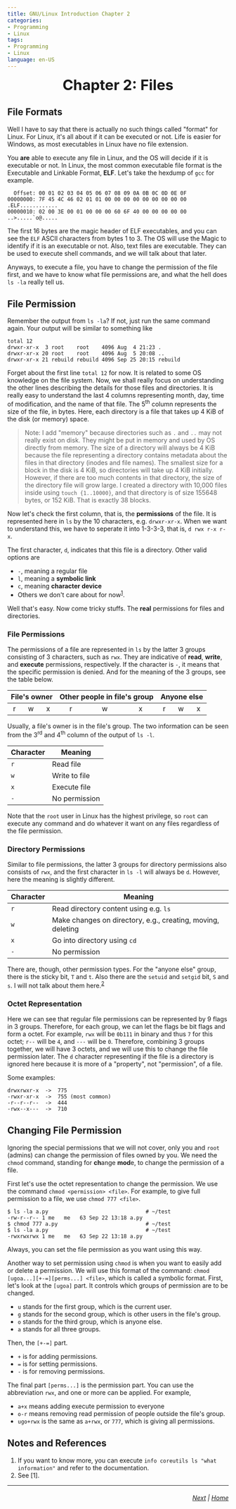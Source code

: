 ```yaml
---
title: GNU/Linux Introduction Chapter 2
categories: 
- Programming
- Linux
tags:
- Programming
- Linux
language: en-US
---
```


<div align="center" style="font-size: 33px"><b>
    Chapter 2: Files
</b></div>

## File Formats

Well I have to say that there is actually no such things called "format" for Linux. For Linux, it's all about if it can be executed or not. Life is easier for Windows, as most executables in Linux have no file extension.

You **are** able to execute any file in Linux, and the OS will decide if it is executable or not. In Linux, the most common executable file format is the Executable and Linkable Format, **ELF**. Let's take the hexdump of `gcc` for example.

```
  Offset: 00 01 02 03 04 05 06 07 08 09 0A 0B 0C 0D 0E 0F 	
00000000: 7F 45 4C 46 02 01 01 00 00 00 00 00 00 00 00 00    .ELF............
00000010: 02 00 3E 00 01 00 00 00 60 6F 40 00 00 00 00 00    ..>.....`o@.....
```

The first 16 bytes are the magic header of ELF executables, and you can see the `ELF` ASCII characters from bytes 1 to 3. The OS will use the Magic to identify if it is an executable or not. Also, text files are executable. They can be used to execute shell commands, and we will talk about that later.

Anyways, to execute a file, you have to change the permission of the file first, and we have to know what file permissions are, and what the hell does `ls -la` really tell us.

## File Permission

Remember the output from `ls -la`? If not, just run the same command again. Your output will be similar to something like

```
total 12
drwxr-xr-x  3 root    root    4096 Aug  4 21:23 .
drwxr-xr-x 20 root    root    4096 Aug  5 20:08 ..
drwxr-xr-x 21 rebuild rebuild 4096 Sep 25 20:15 rebuild
```

Forget about the first line `total 12` for now. It is related to some OS knowledge on the file system. Now, we shall really focus on understanding the other lines describing the details for those files and directories. It is really easy to understand the last 4 columns representing month, day, time of modification, and the name of that file. The 5<sup>th</sup> column represents the size of the file, in bytes. Here, each directory is a file that takes up 4 KiB of the disk (or memory) space.

> Note: I add "memory" because directories such as `.` and `..` may not really exist on disk. They might be put in memory and used by OS directly from memory. The size of a directory will always be 4 KiB because the file representing a directory contains metadata about the files in that directory (inodes and file names). The smallest size for a block in the disk is 4 KiB, so directories will take up 4 KiB initially. However, if there are too much contents in that directory, the size of the directory file will grow large. I created a directory with 10,000 files inside using `touch {1..10000}`, and that directory is of size 155648 bytes, or 152 KiB. That is exactly 38 blocks.

Now let's check the first column, that is, the **permissions** of the file. It is represented here in `ls` by the 10 characters, e.g. `drwxr-xr-x`. When we want to understand this, we have to seperate it into 1-3-3-3, that is, `d rwx r-x r-x`.

The first character, `d`, indicates that this file is a directory. Other valid options are

- `-`, meaning a regular file
- `l`, meaning a **symbolic link**
- `c`, meaning **character device**
- Others we don't care about for now<sup>[1](#Notes-and-References)</sup>.

Well that's easy. Now come tricky stuffs. The **real** permissions for files and directories. 

### File Permissions

The permissions of a file are represented in `ls` by the latter 3 groups consisting of 3 characters, such as `rwx`. They are indicative of **read**, **write**, and **execute** permissions, respectively. If the character is `-`, it means that the specific permission is denied. And for the meaning of the 3 groups, see the table below.

<table style="table-layout: fixed;">
    <thead>
        <tr>
            <th colspan=3><div align="center">File's owner<div></th>
            <th colspan=3><div align="center">Other people in file's group<div></th>
            <th colspan=3><div align="center">Anyone else<div></th>
        </tr>
    </thead>
    <tbody>
        <tr>
            <td align="center">r</td>
            <td align="center">w</td>
            <td align="center">x</td>
            <td align="center">r</td>
            <td align="center">w</td>
            <td align="center">x</td>
            <td align="center">r</td>
            <td align="center">w</td>
            <td align="center">x</td>
        </tr>
    </tbody>
</table>

Usually, a file's owner is in the file's group. The two information can be seen from the 3<sup>rd</sup> and 4<sup>th</sup> column of the output of `ls -l`. 

| Character | Meaning       |
| --------- | ------------- |
| `r`       | Read file     |
| `w`       | Write to file |
| `x`       | Execute file  |
| `-`       | No permission |

Note that the `root` user in Linux has the highest privilege, so `root` can execute any command and do whatever it want on any files regardless of the file permission.

### Directory Permissions

Similar to file permissions, the latter 3 groups for directory permissions also consists of `rwx`, and the first character in `ls -l` will always be `d`. However, here the meaning is slightly different.

| Character | Meaning                                                     |
| --------- | ----------------------------------------------------------- |
| `r`       | Read directory content using e.g. `ls`                      |
| `w`       | Make changes on directory, e.g., creating, moving, deleting |
| `x`       | Go into directory using `cd`                                |
| `-`       | No permission                                               |

There are, though, other permission types. For the "anyone else" group, there is the sticky bit, `T` and `t`. Also there are the `setuid` and `setgid` bit, `S` and `s`. I will not talk about them here.<sup>[2](#Notes-and-References)</sup>

### Octet Representation

Here we can see that regular file permissions can be represented by 9 flags in 3 groups. Therefore, for each group, we can let the flags be bit flags and form a octet. For example, `rwx` will be `0b111` in binary and thus `7` for this octet; `r--` will be `4`, and `---` will be `0`. Therefore, combining 3 groups together, we will have 3 octets, and we will use this to change the file permission later. The `d` character representing if the file is a directory is ignored here because it is more of a "property", not "permission", of a file.

Some examples:

```
drwxrwxr-x  ->  775
-rwxr-xr-x  ->  755 (most common)
-r--r--r--  ->  444
-rwx--x---  ->  710
```

## Changing File Permission

Ignoring the special permissions that we will not cover, only you and `root` (admins) can change the permission of files owned by you. We need the `chmod` command, standing for **ch**ange **mod**e, to change the permission of a file.

First let's use the octet representation to change the permission. We use the command `chmod <permission> <file>`. For example, to give full permission to a file, we use `chmod 777 <file>`. 

```
$ ls -la a.py                               # ~/test
-rw-r--r-- 1 me   me   63 Sep 22 13:18 a.py
$ chmod 777 a.py                            # ~/test
$ ls -la a.py                               # ~/test
-rwxrwxrwx 1 me   me   63 Sep 22 13:18 a.py
```
Always, you can set the file permission as you want using this way. 

Another way to set permission using `chmod` is when you want to easily add or delete a permission. We will use this format of the command: `chmod [ugoa...][+-=][perms...] <file>`, which is called a symbolic format. First, let's look at the `[ugoa]` part. It controls which groups of permission are to be changed.

- `u` stands for the first group, which is the current user.
- `g` stands for the second group, which is other users in the file's group.
- `o` stands for the third group, which is anyone else.
- `a` stands for all three groups.

Then, the `[+-=]` part.

- `+` is for adding permissions.
- `=` is for setting permissions.
- `-` is for removing permissions.

The final part `[perms...]` is the permission part. You can use the abbreviation `rwx`, and one or more can be applied. For example,

- `a+x` means adding execute permission to everyone
- `o-r` means removing read permission of people outside the file's group.
- `ugo+rwx` is the same as `a+rwx`, or `777`, which is giving all permissions.

## Notes and References

1. If you want to know more, you can execute `info coreutils ls "what information"` and refer to the documentation.
2. See [1].

<hr>
<h6 align="right"><a href="#">Next</a> | <a href="/programming/linux/tutorial/preface">Home</a></h6>